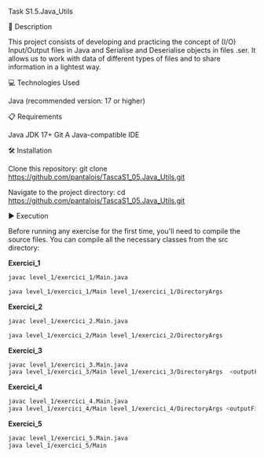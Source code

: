 Task S1.5.Java_Utils

📄 Description

This project consists of developing and practicing the concept of (I/O) Input/Output files in Java and Serialise and Deserialise objects in files .ser. It allows us to work with data of different types of files and to share information in a lightest way.

💻 Technologies Used

Java (recommended version: 17 or higher)

📋 Requirements

Java JDK 17+ Git A Java-compatible IDE

🛠️ Installation

Clone this repository: git clone https://github.com/pantalois/TascaS1_05.Java_Utils.git

Navigate to the project directory: cd https://github.com/pantalois/TascaS1_05.Java_Utils.git


▶️ Execution

Before running any exercise for the first time, you'll need to compile the source files. You can compile all the necessary classes from the src directory:

**Exercici_1**
```bash
javac level_1/exercici_1/Main.java

java level_1/exercici_1/Main level_1/exercici_1/DirectoryArgs 
```
**Exercici_2**
```bash
javac level_1/exercici_2.Main.java

java level_1/exercici_2/Main level_1/exercici_2/DirectoryArgs 
```
**Exercici_3**
```bash
javac level_1/exercici_3.Main.java
java level_1/exercici_3/Main level_1/exercici_3/DirectoryArgs  <outputFileName>
```
**Exercici_4**
```bash
javac level_1/exercici_4.Main.java
java level_1/exercici_4/Main level_1/exercici_4/DirectoryArgs <outputFileName>
```
**Exercici_5**
```bash
javac level_1/exercici_5.Main.java
java level_1/exercici_5/Main
```
